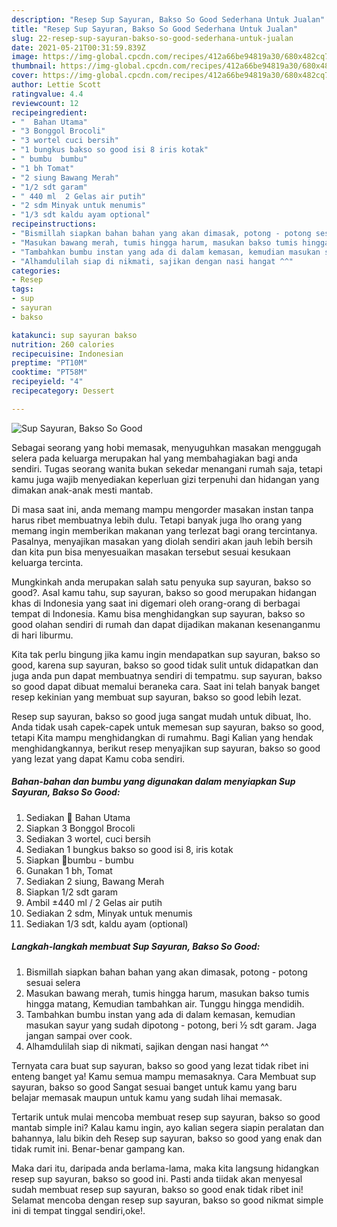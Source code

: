 ```yaml
---
description: "Resep Sup Sayuran, Bakso So Good Sederhana Untuk Jualan"
title: "Resep Sup Sayuran, Bakso So Good Sederhana Untuk Jualan"
slug: 22-resep-sup-sayuran-bakso-so-good-sederhana-untuk-jualan
date: 2021-05-21T00:31:59.839Z
image: https://img-global.cpcdn.com/recipes/412a66be94819a30/680x482cq70/sup-sayuran-bakso-so-good-foto-resep-utama.jpg
thumbnail: https://img-global.cpcdn.com/recipes/412a66be94819a30/680x482cq70/sup-sayuran-bakso-so-good-foto-resep-utama.jpg
cover: https://img-global.cpcdn.com/recipes/412a66be94819a30/680x482cq70/sup-sayuran-bakso-so-good-foto-resep-utama.jpg
author: Lettie Scott
ratingvalue: 4.4
reviewcount: 12
recipeingredient:
- "  Bahan Utama"
- "3 Bonggol Brocoli"
- "3 wortel cuci bersih"
- "1 bungkus bakso so good isi 8 iris kotak"
- " bumbu  bumbu"
- "1 bh Tomat"
- "2 siung Bawang Merah"
- "1/2 sdt garam"
- " 440 ml  2 Gelas air putih"
- "2 sdm Minyak untuk menumis"
- "1/3 sdt kaldu ayam optional"
recipeinstructions:
- "Bismillah siapkan bahan bahan yang akan dimasak, potong - potong sesuai selera"
- "Masukan bawang merah, tumis hingga harum, masukan bakso tumis hingga matang, Kemudian tambahkan air. Tunggu hingga mendidih."
- "Tambahkan bumbu instan yang ada di dalam kemasan, kemudian masukan sayur yang sudah dipotong - potong, beri ½ sdt garam. Jaga jangan sampai over cook."
- "Alhamdulilah siap di nikmati, sajikan dengan nasi hangat ^^"
categories:
- Resep
tags:
- sup
- sayuran
- bakso

katakunci: sup sayuran bakso 
nutrition: 260 calories
recipecuisine: Indonesian
preptime: "PT10M"
cooktime: "PT58M"
recipeyield: "4"
recipecategory: Dessert

---
```



![Sup Sayuran, Bakso So Good](https://img-global.cpcdn.com/recipes/412a66be94819a30/680x482cq70/sup-sayuran-bakso-so-good-foto-resep-utama.jpg)

Sebagai seorang yang hobi memasak, menyuguhkan masakan menggugah selera pada keluarga merupakan hal yang membahagiakan bagi anda sendiri. Tugas seorang  wanita bukan sekedar menangani rumah saja, tetapi kamu juga wajib menyediakan keperluan gizi terpenuhi dan hidangan yang dimakan anak-anak mesti mantab.

Di masa  saat ini, anda memang mampu mengorder masakan instan tanpa harus ribet membuatnya lebih dulu. Tetapi banyak juga lho orang yang memang ingin memberikan makanan yang terlezat bagi orang tercintanya. Pasalnya, menyajikan masakan yang diolah sendiri akan jauh lebih bersih dan kita pun bisa menyesuaikan masakan tersebut sesuai kesukaan keluarga tercinta. 



Mungkinkah anda merupakan salah satu penyuka sup sayuran, bakso so good?. Asal kamu tahu, sup sayuran, bakso so good merupakan hidangan khas di Indonesia yang saat ini digemari oleh orang-orang di berbagai tempat di Indonesia. Kamu bisa menghidangkan sup sayuran, bakso so good olahan sendiri di rumah dan dapat dijadikan makanan kesenanganmu di hari liburmu.

Kita tak perlu bingung jika kamu ingin mendapatkan sup sayuran, bakso so good, karena sup sayuran, bakso so good tidak sulit untuk didapatkan dan juga anda pun dapat membuatnya sendiri di tempatmu. sup sayuran, bakso so good dapat dibuat memalui beraneka cara. Saat ini telah banyak banget resep kekinian yang membuat sup sayuran, bakso so good lebih lezat.

Resep sup sayuran, bakso so good juga sangat mudah untuk dibuat, lho. Anda tidak usah capek-capek untuk memesan sup sayuran, bakso so good, tetapi Kita mampu menghidangkan di rumahmu. Bagi Kalian yang hendak menghidangkannya, berikut resep menyajikan sup sayuran, bakso so good yang lezat yang dapat Kamu coba sendiri.

<!--inarticleads1-->

##### Bahan-bahan dan bumbu yang digunakan dalam menyiapkan Sup Sayuran, Bakso So Good:

1. Sediakan  🍃 Bahan Utama
1. Siapkan 3 Bonggol Brocoli
1. Sediakan 3 wortel, cuci bersih
1. Sediakan 1 bungkus bakso so good isi 8, iris kotak
1. Siapkan  🌾bumbu - bumbu
1. Gunakan 1 bh, Tomat
1. Sediakan 2 siung, Bawang Merah
1. Siapkan 1/2 sdt garam
1. Ambil  ±440 ml / 2 Gelas air putih
1. Sediakan 2 sdm, Minyak untuk menumis
1. Sediakan 1/3 sdt, kaldu ayam (optional)




<!--inarticleads2-->

##### Langkah-langkah membuat Sup Sayuran, Bakso So Good:

1. Bismillah siapkan bahan bahan yang akan dimasak, potong - potong sesuai selera
1. Masukan bawang merah, tumis hingga harum, masukan bakso tumis hingga matang, Kemudian tambahkan air. Tunggu hingga mendidih.
1. Tambahkan bumbu instan yang ada di dalam kemasan, kemudian masukan sayur yang sudah dipotong - potong, beri ½ sdt garam. Jaga jangan sampai over cook.
1. Alhamdulilah siap di nikmati, sajikan dengan nasi hangat ^^




Ternyata cara buat sup sayuran, bakso so good yang lezat tidak ribet ini enteng banget ya! Kamu semua mampu memasaknya. Cara Membuat sup sayuran, bakso so good Sangat sesuai banget untuk kamu yang baru belajar memasak maupun untuk kamu yang sudah lihai memasak.

Tertarik untuk mulai mencoba membuat resep sup sayuran, bakso so good mantab simple ini? Kalau kamu ingin, ayo kalian segera siapin peralatan dan bahannya, lalu bikin deh Resep sup sayuran, bakso so good yang enak dan tidak rumit ini. Benar-benar gampang kan. 

Maka dari itu, daripada anda berlama-lama, maka kita langsung hidangkan resep sup sayuran, bakso so good ini. Pasti anda tiidak akan menyesal sudah membuat resep sup sayuran, bakso so good enak tidak ribet ini! Selamat mencoba dengan resep sup sayuran, bakso so good nikmat simple ini di tempat tinggal sendiri,oke!.

